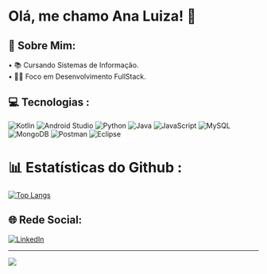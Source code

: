 # Olá, me chamo Ana Luiza! 👋

## 💫 Sobre Mim:
• 📚 Cursando Sistemas de Informação.<br>
• 👩‍💻 Foco em Desenvolvimento FullStack. <br>

## 💻 Tecnologias :
![Kotlin](https://img.shields.io/badge/kotlin-%237F52FF.svg?style=for-the-badge&logo=kotlin&logoColor=white) ![Android Studio](https://img.shields.io/badge/Android%20Studio-3DDC84.svg?style=for-the-badge&logo=android-studio&logoColor=white)  ![Python](https://img.shields.io/badge/Python-14354C?style=for-the-badge&logo=python&logoColor=white)
 ![Java](https://img.shields.io/badge/java-%23ED8B00.svg?style=for-the-badge&logo=java&logoColor=white) ![JavaScript](https://img.shields.io/badge/javascript-%23323330.svg?style=for-the-badge&logo=javascript&logoColor=%23F7DF1E)
![MySQL](https://img.shields.io/badge/mysql-%2300f.svg?style=for-the-badge&logo=mysql&logoColor=white) ![MongoDB](https://img.shields.io/badge/MongoDB-%234ea94b.svg?style=for-the-badge&logo=mongodb&logoColor=white) ![Postman](https://img.shields.io/badge/Postman-FF6C37?style=for-the-badge&logo=postman&logoColor=white) ![Eclipse](https://img.shields.io/badge/Eclipse-FE7A16.svg?style=for-the-badge&logo=Eclipse&logoColor=white)

# 📊 Estatísticas do Github :
[![Top Langs](https://github-readme-stats.vercel.app/api/top-langs/?username=naluhfvc&langs_count=8&layout=donut&hide=html,css,ejs)](https://github.com/anuraghazra/github-readme-stats)

## 🌐 Rede Social:
[![LinkedIn](https://img.shields.io/badge/LinkedIn-%230077B5.svg?logo=linkedin&logoColor=white)](https://linkedin.com/in/luizafavacho-dev) 

---
[![](https://visitcount.itsvg.in/api?id=naluhfvc&icon=1&color=1)](https://visitcount.itsvg.in)

